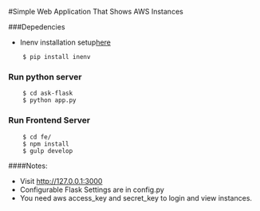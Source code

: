 #Simple Web Application That Shows AWS Instances

###Depedencies
* Inenv installation setup[here](http://github.com/pnegahdar/inenv)

```shell
    $ pip install inenv
```

### Run python server

```shell
    $ cd ask-flask
    $ python app.py
```

### Run Frontend Server
```npm
    $ cd fe/
    $ npm install
    $ gulp develop
```

####Notes:
* Visit http://127.0.0.1:3000
* Configurable Flask Settings are in config.py
* You need aws access_key and secret_key to login and view instances.




